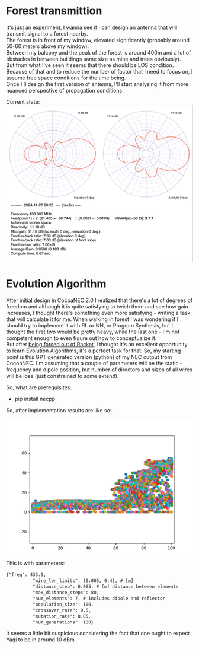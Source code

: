 # Forest transmittion

It's just an experiment, I wanna see if I can design an antenna that will transmit signal to a forest nearby.  
The forest is in front of my window, elevated significantly (probably around 50-60 meters above my window).  
Between my balcony and the peak of the forest is around 400m and a lot of obstacles in between buildings same size as mine and trees obviously).  
But from what I've seen it seems that there should be LOS condition.  
Because of that and to reduce the number of factor that I need to focus on, I assume free space conditions for the time being.  
Once I'll design the first version of antenna, I'll start analysing it from more nuanced perspective of propagation conditions.  

Current state:  
![Yagi-Uda sketch](docs/yagi-uda-sketch.png)

 


# Evolution Algorithm

After initial design in CocoaNEC 2.0 I realized that there's a lot of degrees of freedom and although it is quite satisfying to twich them and see how gain increases, I thought there's something even more satisfying - writing a task that will calculate it for me. When walking in forest I was wondering if I should try to implement it with RL or NN, or Program Synthesis, but I thought the first two would be pretty heavy, while the last one - I'm not competent enough to even figure out how to conceptualize it.  
But after [being forced out of Racket](docs/gpt-cocoa-to-nec2cpp-conversion.md), I thought it's an excellent opportunity to learn Evolution Algorithms, it's a perfect task for that. So, my starting point is this GPT generated version (python) of my NEC output from CocoaNEC. I'm assuming that a couple of parameters will be the static - frequency and dipole position, but number of directors and sizes of all wires will be lose (just constrained to some extend).  

So, what are prerequisites:
- pip install necpp


So, after implementation results are like so:

![evolution](docs/evolution.png)
This is with parameters:

    {"freq": 433.0,
              "wire_len_limits": (0.005, 0.4), # [m]
              "distance_step": 0.005, # [m] distance between elements
              "max_distance_steps": 80,
              "num_elements": 7, # includes dipole and reflector
              "population_size": 100,
              "crossover_rate": 0.5,
              "mutation_rate": 0.05,
              "num_generations": 100}
It seems a little bit suspicious considering the fact that one ought to expect Yagi to be in around 10 dBm.  
